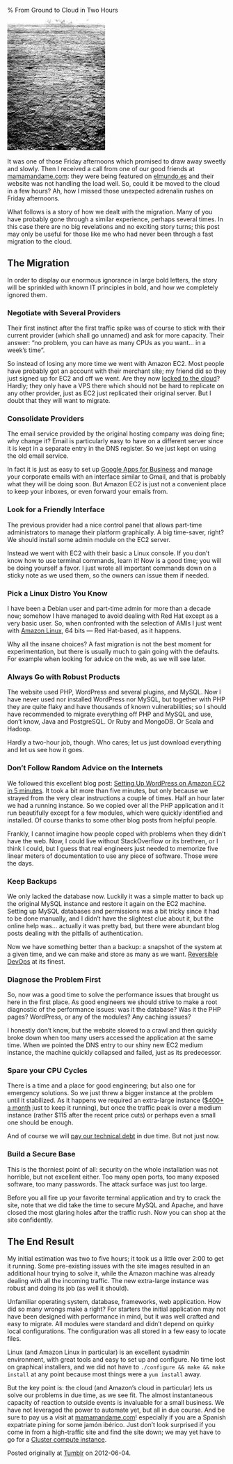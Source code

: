 % From Ground to Cloud in Two Hours

![Photo credit: Alex Fernández](from-ground-to-cloud.jpg "Scale the Wall")

It was one of those Friday afternoons which promised to draw away sweetly and slowly. Then I received a call from one of our good friends at [mamamandame.com](http://mamamandame.com/): they were being featured on [elmundo.es](http://www.elmundo.es/elmundo/2012/06/01/madrid/1338504494.html) and their website was not handling the load well. So, could it be moved to the cloud in a few hours? Ah, how I missed those unexpected adrenalin rushes on Friday afternoons.

What follows is a story of how we dealt with the migration. Many of you have probably gone through a similar experience, perhaps several times. In this case there are no big revelations and no exciting story turns; this post may only be useful for those like me who had never been through a fast migration to the cloud.

## The Migration

In order to display our enormous ignorance in large bold letters, the story will be sprinkled with known IT principles in bold, and how we completely ignored them.

### Negotiate with Several Providers

Their first instinct after the first traffic spike was of course to stick with their current provider (which shall go unnamed) and ask for more capacity. Their answer: “no problem, you can have as many CPUs as you want… in a week’s time”.

So instead of losing any more time we went with Amazon EC2. Most people have probably got an account with their merchant site; my friend did so they just signed up for EC2 and off we went. Are they now [locked to the cloud](http://tech.moveinblue.com/post/21318014173/locked-to-the-cloud)? Hardly; they only have a VPS there which should not be hard to replicate on any other provider, just as EC2 just replicated their original server. But I doubt that they will want to migrate.

### Consolidate Providers

The email service provided by the original hosting company was doing fine; why change it? Email is particularly easy to have on a different server since it is kept in a separate entry in the DNS register. So we just kept on using the old email service.

In fact it is just as easy to set up [Google Apps for Business](http://www.google.com/enterprise/apps/business/index.html) and manage your corporate emails with an interface similar to Gmail, and that is probably what they will be doing soon. But Amazon EC2 is just not a convenient place to keep your inboxes, or even forward your emails from.

### Look for a Friendly Interface

The previous provider had a nice control panel that allows part-time administrators to manage their platform graphically. A big time-saver, right? We should install some admin module on the EC2 server.

Instead we went with EC2 with their basic a Linux console. If you don’t know how to use terminal commands, learn it! Now is a good time; you will be doing yourself a favor. I just wrote all important commands down on a sticky note as we used them, so the owners can issue them if needed.

### Pick a Linux Distro You Know

I have been a Debian user and part-time admin for more than a decade now; somehow I have managed to avoid dealing with Red Hat except as a very basic user. So, when confronted with the selection of AMIs I just went with [Amazon Linux](http://aws.amazon.com/amazon-linux-ami/), 64 bits — Red Hat-based, as it happens.

Why all the insane choices? A fast migration is not the best moment for experimentation, but there is usually much to gain going with the defaults. For example when looking for advice on the web, as we will see later.

### Always Go with Robust Products

The website used PHP, WordPress and several plugins, and MySQL. Now I have never used nor installed WordPress nor MySQL, but together with PHP they are quite flaky and have thousands of known vulnerabilities; so I should have recommended to migrate everything off PHP and MySQL and use, don’t know, Java and PostgreSQL. Or Ruby and MongoDB. Or Scala and Hadoop.

Hardly a two-hour job, though. Who cares; let us just download everything and let us see how it goes.

### Don’t Follow Random Advice on the Internets

We followed this excellent blog post: [Setting Up WordPress on Amazon EC2 in 5 minutes](http://coenraets.org/blog/2012/01/setting-up-wordpress-on-amazon-ec2-in-5-minutes/). It took a bit more than five minutes, but only because we strayed from the very clear instructions a couple of times. Half an hour later we had a running instance. So we copied over all the PHP application and it run beautifully except for a few modules, which were quickly identified and installed. Of course thanks to some other blog posts from helpful people.

Frankly, I cannot imagine how people coped with problems when they didn’t have the web. Now, I could live without StackOverflow or its brethren, or I think I could, but I guess that real engineers just needed to memorize five linear meters of documentation to use any piece of software. Those were the days.

### Keep Backups

We only lacked the database now. Luckily it was a simple matter to back up the original MySQL instance and restore it again on the EC2 machine. Setting up MySQL databases and permissions was a bit tricky since it had to be done manually, and I didn’t have the slightest clue about it, but the online help was… actually it was pretty bad, but there were abundant blog posts dealing with the pitfalls of authentication.

Now we have something better than a backup: a snapshot of the system at a given time, and we can make and store as many as we want. [Reversible DevOps](http://tech.moveinblue.com/post/22860006526/reversible-engineering-part-2-devops) at its finest.

### Diagnose the Problem First

So, now was a good time to solve the performance issues that brought us here in the first place. As good engineers we should strive to make a root diagnostic of the performance issues: was it the database? Was it the PHP pages? WordPress, or any of the modules? Any caching issues?

I honestly don’t know, but the website slowed to a crawl and then quickly broke down when too many users accessed the application at the same time. When we pointed the DNS entry to our shiny new EC2 medium instance, the machine quickly collapsed and failed, just as its predecessor.

### Spare your CPU Cycles

There is a time and a place for good engineering; but also one for emergency solutions. So we just threw a bigger instance at the problem until it stabilized. As it happens we required an extra-large instance ([$400+ a month](http://aws.amazon.com/ec2/pricing/) just to keep it running), but once the traffic peak is over a medium instance (rather $115 after the recent price cuts) or perhaps even a small one should be enough.

And of course we will [pay our technical debt](http://www.codinghorror.com/blog/2009/02/paying-down-your-technical-debt.html) in due time. But not just now.

### Build a Secure Base

This is the thorniest point of all: security on the whole installation was not horrible, but not excellent either. Too many open ports, too many exposed software, too many passwords. The attack surface was just too large.

Before you all fire up your favorite terminal application and try to crack the site, note that we did take the time to secure MySQL and Apache, and have closed the most glaring holes after the traffic rush. Now you can shop at the site confidently.

## The End Result

My initial estimation was two to five hours; it took us a little over 2:00 to get it running. Some pre-existing issues with the site images resulted in an additional hour trying to solve it, while the Amazon machine was already dealing with all the incoming traffic. The new extra-large instance was robust and doing its job (as well it should).

Unfamiliar operating system, database, frameworks, web application. How did so many wrongs make a right? For starters the initial application may not have been designed with performance in mind, but it was well crafted and easy to migrate. All modules were standard and didn’t depend on quirky local configurations. The configuration was all stored in a few easy to locate files.

Linux (and Amazon Linux in particular) is an excellent sysadmin environment, with great tools and easy to set up and configure. No time lost on graphical installers, and we did not have to `./configure && make && make install` at any point because most things were a `yum install` away.

But the key point is: the cloud (and Amazon’s cloud in particular) lets us solve our problems in due time, as we see fit. The almost instantaneous capacity of reaction to outside events is invaluable for a small business. We have not leveraged the power to automate yet, but all in due course. And be sure to pay us a visit at [mamamandame.com](http://mamamandame.com/)! especially if you are a Spanish expatriate pining for some jamón ibérico. Just don’t look surprised if you come in from a high-traffic site and find the site down; we may yet have to go for a [Cluster compute instance](http://aws.amazon.com/ec2/#instance).

Posted originally at [Tumblr](http://tech.moveinblue.com/post/24425607645/from-ground-to-cloud-in-two-hours) on 2012-06-04.

